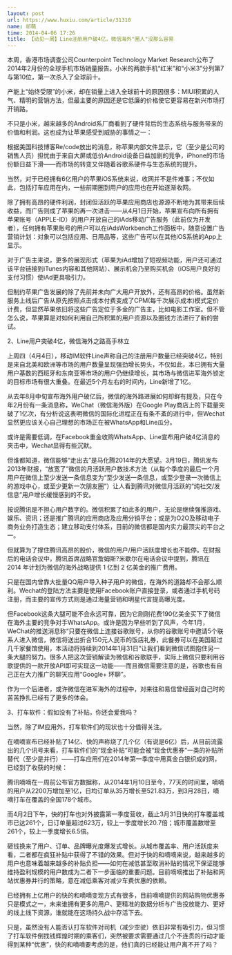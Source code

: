 ```yaml
---
layout: post
url: https://www.huxiu.com/article/31310
name: 祁萌
time: 2014-04-06 17:26
title: 【动见一周】Line注册用户破4亿，微信海外"圈人"没那么容易
---
```

本周，香港市场调查公司Counterpoint Technology Market Research公布了2014年2月份的全球手机市场销量报告。小米的两款手机“红米”和“小米3”分列第7与第10位，第一次杀入了全球前十。

产能上“始终受限”的小米，却在销量上进入全球前十的原因很多：MIUI积累的人气、精明的营销方法，但最主要的原因还是它低廉的价格使它更容易在新兴市场打开销路。

不只是小米，越来越多的Android系厂商看到了硬件背后的生态系统与服务带来的价值和利润。这也成为让苹果感受到威胁的事情之一：

根据美国科技博客Re/code放出的消息，称苹果内部文件显示，它（至少是公司的销售人员）担忧由于来自大屏或低价Android设备日益加剧的竞争，iPhone的市场份额日益下滑——而市场的转变又伴随着谷歌系硬件与生态系统的提升。

当然，对于已经拥有6亿用户的苹果iOS系统来说，收网并不是件难事；不仅如此，包括打车应用在内，一些前期圈到用户的应用也在开始逐渐收网。

除了拥有高昂的硬件利润，封闭但活跃的苹果应用商店也源源不断地为其带来后续收益，而广告则成了苹果的再一次进击——从4月1日开始，苹果宣布向所有拥有苹果账号（APPLE-ID）的用户开放自己的iAds移动广告服务（此前仅为开发者），任何拥有苹果账号的用户可以在iAdsWorkbench工作面板中，随意设置广告营销计划：对象可以包括应用、日用品等，这些广告可以在其他iOS系统的App上显示。

对于广告主来说，更多的展现形式（苹果为iAd增加了短视频功能，用户还可通过该平台链接到iTunes内容和其他网站）、展示机会乃至购买机会（iOS用户良好的支付习惯）使iAd更具吸引力。

但制约苹果广告发展的除了先前并未向广大用户开放外，还有高昂的价格。虽然新服务上线后广告从原先按照点击成本付费变成了CPM(每千次展示成本)模式定价计费，但显然苹果依旧将这些广告定位于多金的广告主，比如电影工作室。但不管怎么说，苹果算是对如何利用自己所积累的用户资源以及圈钱方法进行了新的尝试。

2、Line用户突破4亿，微信海外之路高手林立

上周四（4月4日），移动IM软件Line声称自己的注册用户数量已经突破4亿，特别是来自北美和欧洲等市场的用户数量呈现强劲增长势头，不仅如此，本已拥有大量用户基数的西班牙和东南亚等市场的用户仍继续增长，其市场与微信进军海外锁定的目标市场有很大重叠。在最近5个月左右的时间内，Line新增了1亿。

从去年8月中旬宣布海外用户破亿后，微信的海外路进展如何却鲜有提及，只在今年2月份有一条消息称，WeChat（微信海外版）在Google Play商店上的下载量突破了1亿次，有分析说这表明微信的国际化进程正在有条不紊的进行中，但Wechat显然更应该关心自己理想的市场正在被WhatsApp和Line瓜分。

或许是需要低调，在Facebook重金收购WhatsApp、Line宣布用户破4亿消息的夹击中，Wechat显得有些沉默。

但谁都知道，微信能够“走出去”是马化腾2014年的大愿望。3月19日，腾讯发布2013年财报，“放宽了”微信的月活跃用户数技术方法（从每个季度的最后一个月用户在微信上至少发送一条信息变为“至少发送一条信息，或至少登录一次微信上的游戏中心，或至少更新一次朋友圈”）让人看到腾讯对微信月活跃的“纯社交/发信息”用户增长缓慢感到的不安。

按说腾讯是不担心用户数字的。微信积累了如此多的用户，无论是继续强推游戏、娱乐、资讯；还是推广腾讯的应用商店及应用分销平台；或是为O2O及移动电子商务业务打造生态；建立移动支付体系，目前的微信都是国内实力最顶尖的平台之一。

但就算为了撑住腾讯高昂的股价，微信的用户/用户活跃度增长也不能停。在财报后的电话会议中，腾讯首席战略官詹姆斯?米歇尔在电话会议中提到，腾讯在 2014 年计划为微信的海外战略提供 1 亿到 2 亿美金的推广费用。

只是在国内曾靠大批量QQ用户导入种子用户的微信，在海外的道路却不会那么顺利。Wechat的登陆方法主要是使用Facebook账户直接登录，或者通过手机号码注册，而主要的宣传方式则是通过海量营销和明星代言提高曝光度。

但Facebook这条大腿可能不会永远可靠，因为它刚刚花费190亿美金买下了微信在海外主要的竞争对手WhatsApp。或许是因为早些听到了风声，今年1月，WeChat的推送消息称“只要在微信上连接谷歌账号，从你的谷歌账号中邀请5个联系人进入微信，微信将送出折合150元人民币的饭店礼券，此餐券可以在美国超过几千家餐馆使用，本活动将持续到2014年1月31日”让我们看到微信试图抱住另一条大腿的努力。很多人把这次营销解读为微信和谷歌联手，实际上微信只要利用谷歌提供的一款开放API即可实现这一功能——而且微信需要注意的是，谷歌也有自己正在大力推广的聊天应用“Google+ 环聊”。

作为一个后进者，或许微信在进军海外的过程中，对来往和易信曾经面对自己时的苦苦挣扎已经有了更多的体会。

3、打车软件：假如没有了补贴，你还会爱我吗？

当然，除了IM应用外，打车软件们的现状也十分值得关注。

在嘀嘀宣布已经补贴了14亿、快的声称烧了几个亿（有说是6亿）后，从目前流露出的几个讯号来看，打车软件们的“现金补贴”可能会被“现金优惠券”一类的补贴所替代（至少是并行）——打车应用们在2014年第一季度中用真金白银织成的网，已经到了收获的时候：

腾讯嘀嘀在一周前公布官方数据称，从2014年1月10日至今，77天的时间里，嘀嘀的用户从2200万增加至1亿，日均订单从35万增长至521.83万，到3月28日，嘀嘀打车在覆盖的全国178个城市。

而4月2日下午，快的打车也对外披露第一季度营收，截止3月31日快的打车覆盖城市已达261个，日订单量超过623万，较上一季度增长20.7倍；城市覆盖数增至261个，较上一季度增长6.5倍。

砸钱换来了用户、订单、品牌曝光度爆发式增长。从城市覆盖率、用户活跃度来看，二者都在疯狂补贴中获得了不错的效果。但对于快的和嘀嘀来说，越来越多的用户也意味着越来越多的补贴负担——如何在减低甚至取消补贴的情况下保证能够维持盈利规模的用户数成为二者下一步面临的重要问题。目前嘀嘀推出了补贴和网站优惠券并行的策略，意在减低乘客对减少车费优惠的依赖。

已经拥有上亿用户的快的和嘀嘀变现方式有很多，目前嘀嘀提供的网站购物优惠券只是模式之一，未来谁拥有更多的用户、更精准的数据分析与广告投放能力、更好的线上线下资源，谁就能在这场持久战中存活下去。

只是，虽然没有人能否认打车软件对司机（减少空驶）依旧非常有吸引力，但习惯了打车软件倒找钱辉煌时期的乘客们，突然被要求需要通过几个不连贯的行动才能得到某种“优惠”，快的和嘀嘀要考虑的是，他们真的已经能让用户离不开了吗？

